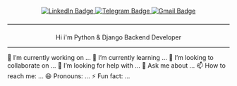 <p align="center">
  <a href="https://www.linkedin.com/in/hamed-moradi-aa8698304/">
    <img src="https://img.shields.io/badge/-LinkedIn-blue?style=flat-square&logo=LinkedIn&logoColor=white" alt="LinkedIn Badge"/>
  </a>
  <a href="https://t.me/BN2_hm">
    <img src="https://img.shields.io/badge/-Telegram-blue?style=flat-square&logo=Telegram&logoColor=white" alt="Telegram Badge"/>
  </a>
  <a href="mailto:hameddjf33@gmail.com">
    <img src="https://img.shields.io/badge/-Gmail-red?style=flat-square&logo=Gmail&logoColor=white" alt="Gmail Badge"/>
  </a>
</p>
<hr style="margin-top: 20px; margin-bottom: 20px; border: 0; border-top: 2px solid #ccc;"/>
<p align="center"> Hi i'm Python & Django Backend Developer </p>
<hr/>

🔭 I’m currently working on ...
🌱 I’m currently learning ...
👯 I’m looking to collaborate on ...
🤔 I’m looking for help with ...
💬 Ask me about ...
📫 How to reach me: ...
😄 Pronouns: ...
⚡ Fun fact: ...
